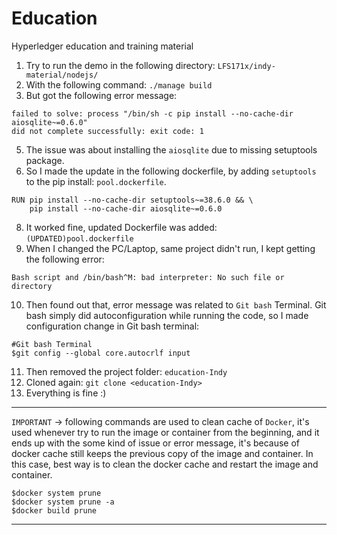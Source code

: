 # Education
Hyperledger education and training material

1. Try to run the demo in the following directory: `LFS171x/indy-material/nodejs/`
2. With the following command: `./manage build`
3. But got the following error message: 
```
failed to solve: process "/bin/sh -c pip install --no-cache-dir aiosqlite~=0.6.0"
did not complete successfully: exit code: 1
```
5. The issue was about installing the `aiosqlite` due to missing setuptools package. 
6. So I made the update in the following dockerfile, by adding `setuptools` to the pip install: `pool.dockerfile`.
```
RUN pip install --no-cache-dir setuptools~=38.6.0 && \ 
    pip install --no-cache-dir aiosqlite~=0.6.0
```
8. It worked fine, updated Dockerfile was added: `(UPDATED)pool.dockerfile`
9. When I changed the PC/Laptop, same project didn't run, I kept getting the following error:
```
Bash script and /bin/bash^M: bad interpreter: No such file or directory
```
10. Then found out that, error message was related to `Git bash` Terminal. Git bash simply did autoconfiguration while running the code, so I made configuration change in Git bash terminal:
```
#Git bash Terminal
$git config --global core.autocrlf input
```
11. Then removed the project folder: `education-Indy`
12. Cloned again: `git clone <education-Indy>`
13. Everything is fine :)
---------------------
`IMPORTANT` -> following commands are used to clean cache of `Docker`, it's used whenever try to run the image or container from the beginning, and it ends up with the some kind of issue or error    message, it's because of docker cache still keeps the previous copy of the image and container. In this case, best way is to clean the docker cache and restart the image and container.
```
$docker system prune
$docker system prune -a
$docker build prune
```
---------------------

